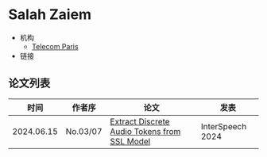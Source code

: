 # Salah Zaiem

- 机构
  - [Telecom Paris](../Institutions/FRA-Telecom_Paris.md)
- 链接

## 论文列表

| 时间 | 作者序 | 论文 | 发表 |
|:-:|:-:|---|---|
| 2024.06.15 | No.03/07 | [Extract Discrete Audio Tokens from SSL Model](../Models/_Full/2024.06.15_How_Should_We_Extract_Discrete_Audio_Tokens_from_Self-Supervised_Models.md) | InterSpeech 2024 |